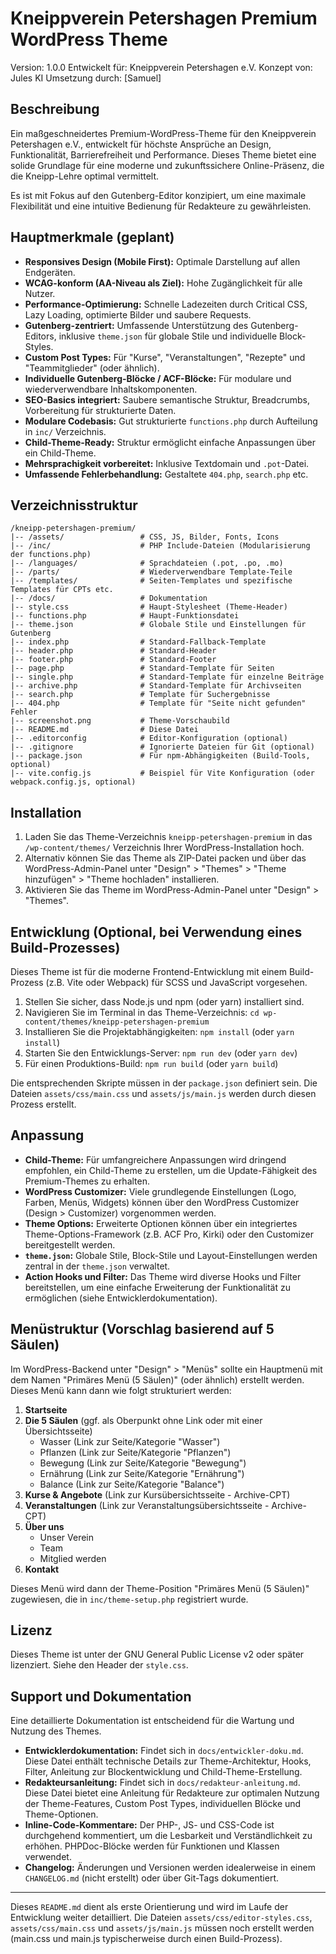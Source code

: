 # Kneippverein Petershagen Premium WordPress Theme

Version: 1.0.0
Entwickelt für: Kneippverein Petershagen e.V.
Konzept von: Jules KI
Umsetzung durch: [Samuel]
## Beschreibung

Ein maßgeschneidertes Premium-WordPress-Theme für den Kneippverein Petershagen e.V., entwickelt für höchste Ansprüche an Design, Funktionalität, Barrierefreiheit und Performance. Dieses Theme bietet eine solide Grundlage für eine moderne und zukunftssichere Online-Präsenz, die die Kneipp-Lehre optimal vermittelt.

Es ist mit Fokus auf den Gutenberg-Editor konzipiert, um eine maximale Flexibilität und eine intuitive Bedienung für Redakteure zu gewährleisten.

## Hauptmerkmale (geplant)

*   **Responsives Design (Mobile First):** Optimale Darstellung auf allen Endgeräten.
*   **WCAG-konform (AA-Niveau als Ziel):** Hohe Zugänglichkeit für alle Nutzer.
*   **Performance-Optimierung:** Schnelle Ladezeiten durch Critical CSS, Lazy Loading, optimierte Bilder und saubere Requests.
*   **Gutenberg-zentriert:** Umfassende Unterstützung des Gutenberg-Editors, inklusive `theme.json` für globale Stile und individuelle Block-Styles.
*   **Custom Post Types:** Für "Kurse", "Veranstaltungen", "Rezepte" und "Teammitglieder" (oder ähnlich).
*   **Individuelle Gutenberg-Blöcke / ACF-Blöcke:** Für modulare und wiederverwendbare Inhaltskomponenten.
*   **SEO-Basics integriert:** Saubere semantische Struktur, Breadcrumbs, Vorbereitung für strukturierte Daten.
*   **Modulare Codebasis:** Gut strukturierte `functions.php` durch Aufteilung in `inc/` Verzeichnis.
*   **Child-Theme-Ready:** Struktur ermöglicht einfache Anpassungen über ein Child-Theme.
*   **Mehrsprachigkeit vorbereitet:** Inklusive Textdomain und `.pot`-Datei.
*   **Umfassende Fehlerbehandlung:** Gestaltete `404.php`, `search.php` etc.

## Verzeichnisstruktur

```
/kneipp-petershagen-premium/
|-- /assets/                 # CSS, JS, Bilder, Fonts, Icons
|-- /inc/                    # PHP Include-Dateien (Modularisierung der functions.php)
|-- /languages/              # Sprachdateien (.pot, .po, .mo)
|-- /parts/                  # Wiederverwendbare Template-Teile
|-- /templates/              # Seiten-Templates und spezifische Templates für CPTs etc.
|-- /docs/                   # Dokumentation
|-- style.css                # Haupt-Stylesheet (Theme-Header)
|-- functions.php            # Haupt-Funktionsdatei
|-- theme.json               # Globale Stile und Einstellungen für Gutenberg
|-- index.php                # Standard-Fallback-Template
|-- header.php               # Standard-Header
|-- footer.php               # Standard-Footer
|-- page.php                 # Standard-Template für Seiten
|-- single.php               # Standard-Template für einzelne Beiträge
|-- archive.php              # Standard-Template für Archivseiten
|-- search.php               # Template für Suchergebnisse
|-- 404.php                  # Template für "Seite nicht gefunden" Fehler
|-- screenshot.png           # Theme-Vorschaubild
|-- README.md                # Diese Datei
|-- .editorconfig            # Editor-Konfiguration (optional)
|-- .gitignore               # Ignorierte Dateien für Git (optional)
|-- package.json             # Für npm-Abhängigkeiten (Build-Tools, optional)
|-- vite.config.js           # Beispiel für Vite Konfiguration (oder webpack.config.js, optional)
```

## Installation

1.  Laden Sie das Theme-Verzeichnis `kneipp-petershagen-premium` in das `/wp-content/themes/` Verzeichnis Ihrer WordPress-Installation hoch.
2.  Alternativ können Sie das Theme als ZIP-Datei packen und über das WordPress-Admin-Panel unter "Design" > "Themes" > "Theme hinzufügen" > "Theme hochladen" installieren.
3.  Aktivieren Sie das Theme im WordPress-Admin-Panel unter "Design" > "Themes".

## Entwicklung (Optional, bei Verwendung eines Build-Prozesses)

Dieses Theme ist für die moderne Frontend-Entwicklung mit einem Build-Prozess (z.B. Vite oder Webpack) für SCSS und JavaScript vorgesehen.

1.  Stellen Sie sicher, dass Node.js und npm (oder yarn) installiert sind.
2.  Navigieren Sie im Terminal in das Theme-Verzeichnis: `cd wp-content/themes/kneipp-petershagen-premium`
3.  Installieren Sie die Projektabhängigkeiten: `npm install` (oder `yarn install`)
4.  Starten Sie den Entwicklungs-Server: `npm run dev` (oder `yarn dev`)
5.  Für einen Produktions-Build: `npm run build` (oder `yarn build`)

Die entsprechenden Skripte müssen in der `package.json` definiert sein. Die Dateien `assets/css/main.css` und `assets/js/main.js` werden durch diesen Prozess erstellt.

## Anpassung

*   **Child-Theme:** Für umfangreichere Anpassungen wird dringend empfohlen, ein Child-Theme zu erstellen, um die Update-Fähigkeit des Premium-Themes zu erhalten.
*   **WordPress Customizer:** Viele grundlegende Einstellungen (Logo, Farben, Menüs, Widgets) können über den WordPress Customizer (Design > Customizer) vorgenommen werden.
*   **Theme Options:** Erweiterte Optionen können über ein integriertes Theme-Options-Framework (z.B. ACF Pro, Kirki) oder den Customizer bereitgestellt werden.
*   **`theme.json`:** Globale Stile, Block-Stile und Layout-Einstellungen werden zentral in der `theme.json` verwaltet.
*   **Action Hooks und Filter:** Das Theme wird diverse Hooks und Filter bereitstellen, um eine einfache Erweiterung der Funktionalität zu ermöglichen (siehe Entwicklerdokumentation).

## Menüstruktur (Vorschlag basierend auf 5 Säulen)

Im WordPress-Backend unter "Design" > "Menüs" sollte ein Hauptmenü mit dem Namen "Primäres Menü (5 Säulen)" (oder ähnlich) erstellt werden. Dieses Menü kann dann wie folgt strukturiert werden:

1.  **Startseite**
2.  **Die 5 Säulen** (ggf. als Oberpunkt ohne Link oder mit einer Übersichtsseite)
    *   Wasser (Link zur Seite/Kategorie "Wasser")
    *   Pflanzen (Link zur Seite/Kategorie "Pflanzen")
    *   Bewegung (Link zur Seite/Kategorie "Bewegung")
    *   Ernährung (Link zur Seite/Kategorie "Ernährung")
    *   Balance (Link zur Seite/Kategorie "Balance")
3.  **Kurse & Angebote** (Link zur Kursübersichtsseite - Archive-CPT)
4.  **Veranstaltungen** (Link zur Veranstaltungsübersichtsseite - Archive-CPT)
5.  **Über uns**
    *   Unser Verein
    *   Team
    *   Mitglied werden
6.  **Kontakt**

Dieses Menü wird dann der Theme-Position "Primäres Menü (5 Säulen)" zugewiesen, die in `inc/theme-setup.php` registriert wurde.

## Lizenz

Dieses Theme ist unter der GNU General Public License v2 oder später lizenziert.
Siehe den Header der `style.css`.

## Support und Dokumentation

Eine detaillierte Dokumentation ist entscheidend für die Wartung und Nutzung des Themes.

*   **Entwicklerdokumentation:** Findet sich in `docs/entwickler-doku.md`. Diese Datei enthält technische Details zur Theme-Architektur, Hooks, Filter, Anleitung zur Blockentwicklung und Child-Theme-Erstellung.
*   **Redakteursanleitung:** Findet sich in `docs/redakteur-anleitung.md`. Diese Datei bietet eine Anleitung für Redakteure zur optimalen Nutzung der Theme-Features, Custom Post Types, individuellen Blöcke und Theme-Optionen.
*   **Inline-Code-Kommentare:** Der PHP-, JS- und CSS-Code ist durchgehend kommentiert, um die Lesbarkeit und Verständlichkeit zu erhöhen. PHPDoc-Blöcke werden für Funktionen und Klassen verwendet.
*   **Changelog:** Änderungen und Versionen werden idealerweise in einem `CHANGELOG.md` (nicht erstellt) oder über Git-Tags dokumentiert.

---

Dieses `README.md` dient als erste Orientierung und wird im Laufe der Entwicklung weiter detailliert. Die Dateien `assets/css/editor-styles.css`, `assets/css/main.css` und `assets/js/main.js` müssen noch erstellt werden (main.css und main.js typischerweise durch einen Build-Prozess).
